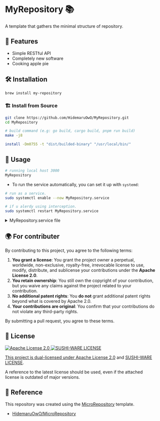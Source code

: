 <!-- THIS README IS CREATED BY HidemaruOwO/MicroRepository -->
<!-- SEE: https://github.com/HidemaruOwO/MicroRepository -->

<!-- YOU SHOULD RUN THIS COMMAND IF YOU USING VIM -->
<!-- :%s;HidemaruOwO/MyRepository;USERNAME/REPONAME;g -->

<!-- UPDATE THE COPYRIGHT IN LICENSE  AND licelses/SUSHI-WARE.txt -->

# MyRepository 📚

<!-- description -->

A template that gathers the minimal structure of repository.

## 🚀 Features

<!-- write your apps features-->
<!-- This "features" section assumes a generic REST API. Please modify it to fit your software. -->

- Simple RESTful API
- Completely new software
- Cooking apple pie

## 🛠 Installation

```bash
brew install my-repository
```

<!-- you should active this graphs if you using package manager -->

<!-- | distribution         | command                         | -->
<!-- | -------------------- | ------------------------------- | -->
<!-- | Ubuntu               | `apt-get install <package>`     | -->
<!-- | Debian               | `apt install <package>`         | -->
<!-- | Arch Linux           | `pacman -S <package>`           | -->
<!-- | Fedora               | `dnf install <package>`         | -->
<!-- | CentOS               | `yum install <package>`         | -->
<!-- | openSUSE             | `zypper install <package>`      | -->
<!-- | Alpine Linux         | `apk add <package>`             | -->
<!-- | Gentoo               | `emerge <package>`              | -->
<!-- | NixOS                | `nix-env -iA nixpkgs.<package>` | -->
<!-- | macOS                | `brew install <package>`        | -->
<!-- | Windows (winget)     | `winget install <package>`      | -->
<!-- | Windows (Chocolatey) | `choco install <package>`       | -->

### 🏗 Install from Source

```sh
git clone https://github.com/HidemaruOwO/MyRepository.git
cd MyRepository

# build command (e.g: go build, cargo build, pnpm run build)
make -j8

install -Dm0755 -t "dist/builded-binary" "/usr/local/bin/"
```

<!-- active there, if you have makepkg -->

<!-- - Arch Linux -->

<!-- ```sh -->
<!-- git clone https://github.com/HidemaruOwO/MyRepository.git -->
<!-- cd MyRepository -->

<!-- makepkg -si -->
<!-- ``` -->

## 🎯 Usage

<!-- This "usage" section assumes a generic REST API. Please modify it to fit your software. -->

```bash
# running local host 3000
MyRepository
```

<!-- using systemd -->

- To run the service automatically, you can set it up with `systemd`:

```sh
# run as a service.
sudo systemctl enable --now MyRepository.service

# if u alerdy using interception.
sudo systemctl restart MyRepository.service
```

<details>
<summary>MyRepository.service file</summary>

```service
[Unit]
Description=My Repository Web API
After=network.target

[Service]
#User=user
#WorkingDirectory=/home/user/app
ExecStart=/usr/local/bin/MyRepository
Restart=always
StandardOutput=journal
StandardError=journal
Environment=PATH=/usr/bin:/usr/local/bin

[Install]
WantedBy=multi-user.target
```

</details>

## 🌍 For contributer

By contributing to this project, you agree to the following terms:

1. **You grant a license**: You grant the project owner a perpetual, worldwide, non-exclusive, royalty-free, irrevocable license to use, modify, distribute, and sublicense your contributions under the **Apache License 2.0**.
2. **You retain ownership**: You still own the copyright of your contribution, but you waive any claims against the project related to your contribution.
3. **No additional patent rights**: You **do not** grant additional patent rights beyond what is covered by Apache 2.0.
4. **Your contributions are original**: You confirm that your contributions do not violate any third-party rights.

By submitting a pull request, you agree to these terms.

## 📜 License

<div align="left" style="flex: inline" >
<a href="https://www.apache.org/licenses/LICENSE-2.0" >
<img src="https://img.shields.io/badge/License-Apache%20License%202.0-blue.svg" alt="Apache License 2.0"
</a>
<a href="https://github.com/MakeNowJust/sushi-ware" >
<img src="https://img.shields.io/badge/License-SUSHI--WARE%20%F0%9F%8D%A3-blue.svg" alt="SUSHI-WARE LICENSE"
</a>
</div>

This project is dual-licensed under [Apache License 2.0](licenses/APACHE-2.0.txt) and [SUSHI-WARE LICENSE](licenses/SUSHI-WARE.txt).

A reference to the latest license should be used, even if the attached license is outdated of major versions.

## 🤝 Reference

This repository was created using the [MicroRepository](https://github.com/HidemaruOwO/MicroRepository) template.

- [HidemaruOwO/MicroRepository](https://github.com/HidemaruOwO/MicroRepository)
